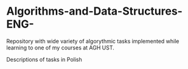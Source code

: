 # Algorithms-and-Data-Structures-ENG-
Repository with wide variety of algorythmic tasks implemented while learning to one of my courses at AGH UST.

Descriptions of tasks in Polish
